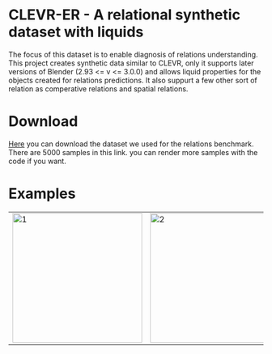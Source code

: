 # CLEVR-ER - A relational synthetic dataset with liquids

The focus of this dataset is to enable diagnosis of relations understanding. This project creates synthetic data similar to CLEVR, only it supports later versions of Blender (2.93 <= v <= 3.0.0) and allows liquid properties for the objects created for relations predictions. It also suppurt a few other sort of relation as comperative relations and spatial relations. 

# Download 

[Here](https://drive.google.com/file/d/1thvwm6BochjJcTgCNSlOvbULzlSZl4q6/view?usp=sharing) you can download the dataset we used for the relations benchmark. There are 5000 samples in this link. you can render more samples with the code if you want.

# Examples 

<table>
  <tr>
    <td> <img src="https://github.com/yoterel/CLEVR-ER/blob/main/resource/splash1.png"  alt="1" width = 256px height = 256px ></td>
    <td> <img src="https://github.com/yoterel/CLEVR-ER/blob/main/resource/splash2.png"  alt="2" width = 256px height = 256px ></td>
    <td> <img src="https://github.com/yoterel/CLEVR-ER/blob/main/resource/splash3.png"  alt="3" width = 256px height = 256px ></td>
   </tr>
</table>

